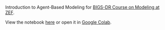 Introduction to Agent-Based Modeling for [BIGS-DR Course on Modeling at ZEF](https://www.zef.de/doctoralprogram/study-program/course-modules.html).

View the notebook [here](https://github.com/wbarfuss/ZEF-IntroABM/blob/main/IntroToAgentBasedModeling.ipynb) or open it in [Google Colab](https://colab.research.google.com/github/wbarfuss/ZEF-IntroABM/blob/main/IntroToAgentBasedModeling.ipynb).
